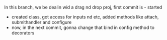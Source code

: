 In this branch, we be dealin wid a drag nd drop proj,
                                                               first commit is - started
- created class, got access for inputs nd etc, added methods like attach, submithandler and configure
- now, in the next commit, gonna change that bind in config method to decorators
